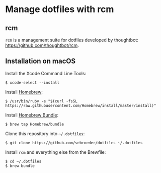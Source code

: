 # Manage dotfiles with rcm

## rcm

`rcm` is a management suite for dotfiles developed by thoughtbot: https://github.com/thoughtbot/rcm.

## Installation on macOS

Install the Xcode Command Line Tools:

    $ xcode-select --install

Install [Homebrew](brew.sh):

    $ /usr/bin/ruby -e "$(curl -fsSL https://raw.githubusercontent.com/Homebrew/install/master/install)"

Install [Homebrew Bundle](https://github.com/Homebrew/homebrew-bundle):

    $ brew tap Homebrew/bundle

Clone this repository into `~/.dotfiles`:

    $ git clone https://github.com/sebroeder/dotfiles ~/.dotfiles

Install `rcm` and everything else from the Brewfile:

    $ cd ~/.dotfiles
    $ brew bundle

